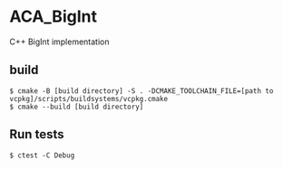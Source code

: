 # ACA_BigInt
C++ BigInt implementation

## build
```
$ cmake -B [build directory] -S . -DCMAKE_TOOLCHAIN_FILE=[path to vcpkg]/scripts/buildsystems/vcpkg.cmake
$ cmake --build [build directory]
```

## Run tests
```
$ ctest -C Debug
```
